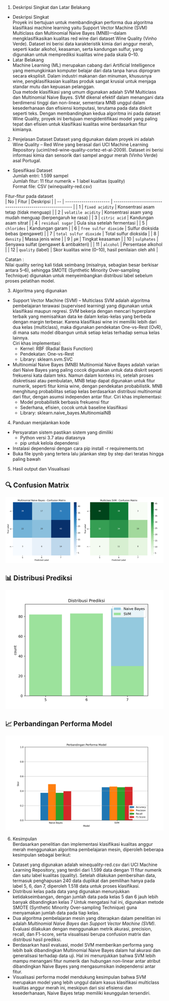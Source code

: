 1. Deskripsi Singkat dan Latar Belakang  
- Deskripsi Singkat  
Proyek ini bertujuan untuk membandingkan performa dua algoritma klasifikasi machine learning
yaitu Support Vector Machine (SVM) Multiclass dan Multinomial Naive Bayes (MNB)—dalam mengklasifikasikan
kualitas red wine dari dataset Wine Quality (Vinho Verde). Dataset ini berisi data karakteristik
kimia dari anggur merah, seperti kadar alkohol, keasaman, serta kandungan sulfur, yang digunakan untuk memprediksi kualitas wine pada skala 0–10.  
- Latar Belakang  
Machine Learning (ML) merupakan cabang dari Artificial Intelligence yang memungkinkan komputer
belajar dari data tanpa harus diprogram secara eksplisit. Dalam industri makanan dan
minuman, khususnya wine, pengklasifikasian kualitas produk sangat krusial untuk menjaga standar mutu dan kepuasan pelanggan.  
Dua metode klasifikasi yang umum digunakan adalah SVM Multiclass dan Multinomial Naive Bayes.
SVM dikenal efektif dalam menangani data berdimensi tinggi dan non-linear, sementara MNB unggul
dalam kesederhanaan dan efisiensi komputasi, terutama pada data diskrit seperti teks.
Dengan membandingkan kedua algoritma ini pada dataset Wine Quality, proyek ini bertujuan
mengidentifikasi model yang paling tepat dan efisien untuk klasifikasi kualitas wine berdasarkan fitur kimianya.
2. Penjelasan Dataset
Dataset yang digunakan dalam proyek ini adalah
Wine Quality – Red Wine yang berasal dari UCI Machine Learning Repository (uciml/red-wine-quality-cortez-et-al-2009).
Dataset ini berisi informasi kimia dan sensorik dari sampel anggur merah (Vinho Verde) asal Portugal.
- Spesifikasi Dataset  
Jumlah entri: 1.599 sampel  
Jumlah fitur: 11 fitur numerik + 1 label kualitas (quality)  
Format file: CSV (winequality-red.csv)

Fitur-fitur pada dataset  
| No | Fitur                  | Deskripsi                                                 |
| -- | ---------------------- | --------------------------------------------------------- |
| 1  | `fixed acidity`        | Konsentrasi asam tetap (tidak menguap)                    |
| 2  | `volatile acidity`     | Konsentrasi asam yang mudah menguap (berpengaruh ke rasa) |
| 3  | `citric acid`          | Kandungan asam sitrat                                     |
| 4  | `residual sugar`       | Gula sisa setelah fermentasi                              |
| 5  | `chlorides`            | Kandungan garam                                           |
| 6  | `free sulfur dioxide`  | Sulfur dioksida bebas (pengawet)                          |
| 7  | `total sulfur dioxide` | Total sulfur dioksida                                     |
| 8  | `density`              | Massa jenis wine                                          |
| 9  | `pH`                   | Tingkat keasaman                                          |
| 10 | `sulphates`            | Senyawa sulfat (pengawet & antibakteri)                   |
| 11 | `alcohol`              | Persentase alkohol                                        |
| 12 | `quality` (label)      | Skor kualitas wine (0–10), hasil penilaian oleh ahli      |

Catatan :  
Nilai quality sering kali tidak seimbang (misalnya, sebagian besar berkisar antara 5–6), 
sehingga SMOTE (Synthetic Minority Over-sampling Technique) digunakan untuk menyeimbangkan 
distribusi label sebelum proses pelatihan model.

3. Algoritma yang digunakan
- Support Vector Machine (SVM) – Multiclass
SVM adalah algoritma pembelajaran terawasi (supervised learning) yang digunakan untuk klasifikasi
maupun regresi. SVM bekerja dengan mencari hyperplane terbaik yang memisahkan data ke dalam
kelas-kelas yang berbeda dengan margin terbesar.
Karena klasifikasi wine ini memiliki lebih dari dua kelas (multiclass), maka digunakan 
pendekatan One-vs-Rest (OvR), di mana satu model dibangun untuk setiap kelas terhadap semua kelas lainnya.  
Ciri khas implementasi:
  - Kernel: RBF (Radial Basis Function)
  - Pendekatan: One-vs-Rest
  - Library: sklearn.svm.SVC
- Multinomial Naive Bayes (MNB)
Multinomial Naive Bayes adalah varian dari Naive Bayes yang paling cocok digunakan untuk data diskrit
seperti frekuensi kata dalam teks. Namun dalam konteks ini, setelah proses diskretisasi atau pembulatan,
MNB tetap dapat digunakan untuk fitur numerik, seperti fitur kimia wine, dengan pendekatan probabilistik.
MNB menghitung probabilitas setiap kelas berdasarkan distribusi multinomial dari fitur, dengan
asumsi independen antar fitur.
Ciri khas implementasi:
  - Model probabilistik berbasis frekuensi fitur
  - Sederhana, efisien, cocok untuk baseline klasifikasi
  - Library: sklearn.naive_bayes.MultinomialNB

4. Panduan menjalankan kode
- Persyaratan sistem
pastikan sistem yang dimiliki 
  - Python versi 3.7 atau diatasnya
  - pip untuk kelola dependensi
- Instalasi dependensi dengan cara pip install -r requirements.txt
- Buka file ipynb yang tertera lalu jalankan step by step dari teratas hingga paling bawah

5. Hasil output dan Visualisasi  
## 🔍 Confusion Matrix
![Confusion Matrix](assets/confusion_matrix_comparison.png)

## 📊 Distribusi Prediksi
![Distribusi Prediksi](assets/distribusi_prediksi.png)

## 📈 Perbandingan Performa Model
![Performa Model](assets/performa_model.png)

6. Kesimpulan  
Berdasarkan penelitian dan implementasi klasifikasi kualitas anggur merah menggunakan
algoritma pembelajaran mesin, diperoleh beberapa kesimpulan sebagai berikut:
- Dataset yang digunakan adalah winequality-red.csv dari UCI Machine Learning Repository,
yang terdiri dari 1.599 data dengan 11 fitur numerik dan satu label kualitas (quality).
Setelah dilakukan pembersihan data, termasuk penghapusan 240 data duplikat dan pemilihan
hanya pada label 5, 6, dan 7, diperoleh 1.518 data untuk proses klasifikasi.
- Distribusi kelas pada data yang digunakan menunjukkan ketidakseimbangan,
dengan jumlah data pada kelas 5 dan 6 jauh lebih banyak dibandingkan kelas 7
Untuk mengatasi hal ini, digunakan metode SMOTE (Synthetic Minority Over-sampling Technique)
guna menyamakan jumlah data pada tiap kelas.
- Dua algoritma pembelajaran mesin yang diterapkan dalam penelitian ini adalah
*Multinomial Naive Bayes* dan *Support Vector Machine (SVM)*. Evaluasi dilakukan dengan menggunakan metrik akurasi,
precision, recall, dan F1-score, serta visualisasi berupa confusion matrix dan distribusi hasil prediksi.
- Berdasarkan hasil evaluasi, model SVM memberikan performa yang lebih baik dibandingkan
Multinomial Naive Bayes dalam hal akurasi dan generalisasi terhadap data uji.
Hal ini menunjukkan bahwa SVM lebih mampu menangani fitur numerik dan hubungan non-linear
antar atribut dibandingkan Naive Bayes yang mengasumsikan independensi antar fitur.
- Visualisasi performa model mendukung kesimpulan bahwa SVM merupakan model yang lebih unggul
dalam kasus klasifikasi multiclass kualitas anggur merah ini, meskipun dari sisi efisiensi
dan kesederhanaan, Naive Bayes tetap memiliki keunggulan tersendiri.
